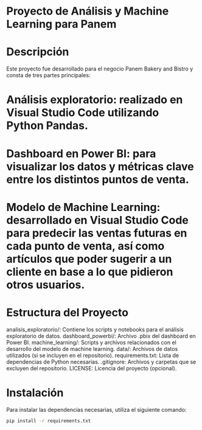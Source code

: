 # Proyecto de Análisis y Machine Learning para Panem
# Descripción
Este proyecto fue desarrollado para el negocio Panem Bakery and Bistro y consta de tres partes principales:

# Análisis exploratorio: realizado en Visual Studio Code utilizando Python Pandas.
# Dashboard en Power BI: para visualizar los datos y métricas clave entre los distintos puntos de venta.
# Modelo de Machine Learning: desarrollado en Visual Studio Code para predecir las ventas futuras en cada punto de venta, así como artículos que poder sugerir a un cliente en base a lo que pidieron otros usuarios.

# Estructura del Proyecto
analisis_exploratorio/: Contiene los scripts y notebooks para el análisis exploratorio de datos.
dashboard_powerbi/: Archivo .pbix del dashboard en Power BI.
machine_learning/: Scripts y archivos relacionados con el desarrollo del modelo de machine learning.
data/: Archivos de datos utilizados (si se incluyen en el repositorio).
requirements.txt: Lista de dependencias de Python necesarias.
.gitignore: Archivos y carpetas que se excluyen del repositorio.
LICENSE: Licencia del proyecto (opcional).

# Instalación
Para instalar las dependencias necesarias, utiliza el siguiente comando:

```bash
pip install -r requirements.txt
